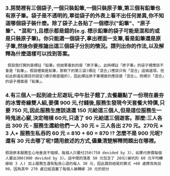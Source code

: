 ### 3.房間裡有三個袋子,一個只裝鉛筆,一個只裝原子筆,第三個有鉛筆也有原子筆。袋子是不透明的,單從袋子的外表上看不出任何差異,你不知道哪個袋子裝什麼。除了袋子上各貼了一個標示("鉛筆"、"原子筆"、"混和"),且標示都是錯的(e.g. 標示鉛筆的袋子可能是混和的或是只裝原子筆)。你只能選一個袋子,拿出裡面一支筆,看是鉛筆還是原子筆,然後你要推論出這三個袋子分別的情況。請列出你的作法,以及解釋為什麼這樣可以找到答案。
```
 假設我打開的是標註「鉛筆」但結果看到的是「原子筆」，此時標註「原子筆」的袋子裡應該不會是「鉛筆」，假設裡面是鉛筆，那剩下的第三袋(標註「混合」)應該只有「混合」這個選項，但如此即違反題目的設定(標示都是錯的)，因此標註原子筆裡面的應該是「混合」，而標示「混合」的袋子裡面是「鉛筆」。
```
### 4.有三個人一起到迪士尼遊玩,中午肚子餓了,去餐廳點了一份現在最夯的冰雪奇緣雙人組,要價 900 元,付錢後,服務生發現今天套餐大特價,只要 750 元,因此服務生應該退還 150 元給這三個人,但是這位服務生一時鬼迷心竅,決定暗槓 60元,只退了 90 元給這三個遊客。那麼:三人各出 300 元 - 服務生還給他們一人 30 元 = 三人各出 270 元。270元 × 3 人+ 服務生私吞的 60 元 = 810 + 60 = 870 !? 怎麼不是 900 元呢?還有 30 元去哪了呢?請用敘述的方式,儘量清楚解釋問題出在哪裡。
 ```
 假設原本服務生心地善良不暗槓，每個人只要付250(750 devided by 3)，如果付原價每個人要出300(900 devided by 3)。這中間的落差 50 元包含了 20元(被坑的 60 元平均轉嫁給 3 人) 加上服務生還有點良心退的每人 30 元，因此題目結尾的算式 +60 處應改為加 90，因為其中 270 處已經涵蓋了每個人被轉嫁 20 元的部分
```